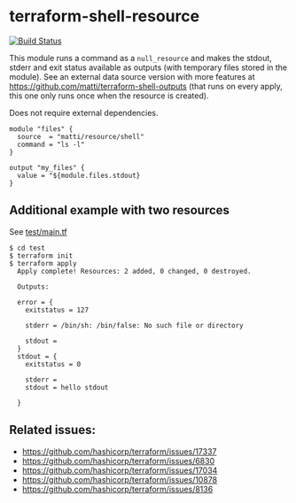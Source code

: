 # terraform-shell-resource

[![Build Status](https://travis-ci.com/GabLeRoux/terraform-shell-resource.svg?branch=master)](https://travis-ci.com/GabLeRoux/terraform-shell-resource)

This module runs a command as a `null_resource` and makes the stdout, stderr and exit status available as outputs (with temporary files stored in the module). See an external data source version with more features at https://github.com/matti/terraform-shell-outputs (that runs on every apply, this one only runs once when the resource is created).

Does not require external dependencies.

```
module "files" {
  source  = "matti/resource/shell"
  command = "ls -l"
}

output "my_files" {
  value = "${module.files.stdout}
}
```

## Additional example with two resources

See [test/main.tf](test/main.tf)

```
$ cd test
$ terraform init
$ terraform apply
  Apply complete! Resources: 2 added, 0 changed, 0 destroyed.

  Outputs:

  error = {
    exitstatus = 127

    stderr = /bin/sh: /bin/false: No such file or directory

    stdout =
  }
  stdout = {
    exitstatus = 0

    stderr =
    stdout = hello stdout

  }
```

## Related issues:

 - https://github.com/hashicorp/terraform/issues/17337
 - https://github.com/hashicorp/terraform/issues/6830
 - https://github.com/hashicorp/terraform/issues/17034
 - https://github.com/hashicorp/terraform/issues/10878
 - https://github.com/hashicorp/terraform/issues/8136
